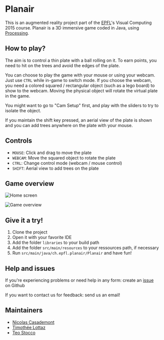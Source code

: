 # Planair

This is an augmented reality project part of the [EPFL](http://www.epfl.ch/)'s Visual Computing 2015 course.
Planair is a 3D immersive game coded in Java, using [Processing](https://processing.org/).

## How to play?

The aim is to control a thin plate with a ball rolling on it.
To earn points, you need to hit on the trees and avoid the edges of the plate.

You can choose to play the game with your mouse or using your webcam. Just use `CTRL` while in-game to switch mode.
If you choose the webcam, you need a colored squared / rectangular object (such as a lego board) to show to the webcam. Moving the physical object will rotate the virtual plate in the game.

You might want to go to "Cam Setup" first, and play with the sliders to try to isolate the object.

If you maintain the shift key pressed, an aerial view of the plate is shown and you can add trees anywhere on the plate with your mouse. 

## Controls
* `MOUSE`: Click and drag to move the plate
* `WEBCAM`: Move the squared object to rotate the plate
* `CTRL`: Change control mode (webcam / mouse control)
* `SHIFT`: Aerial view to add trees on the plate

## Game overview

![Home screen](http://i.imgur.com/5ZaHihf.png)

![Game overview](http://i.imgur.com/WCQNBvf.png)

## Give it a try!

1. Clone the project
2. Open it with your favorite IDE
3. Add the folder `libraries` to your build path
4. Add the folder `src/main/resources` to your ressources path, if necessary
5. Run `src/main/java/ch.epfl.planair/Planair` and have fun!

## Help and issues

If you're experiencing problems or need help in any form: create an [issue](https://github.com/zifeo/Planair/issues) on Github

If you want to contact us for feedback: send us an email!

## Maintainers

- [Nicolas Casademont](https://github.com/Trofleb)
- [Timothée Lottaz](https://github.com/timozattol)
- [Teo Stocco](https://github.com/zifeo/)
